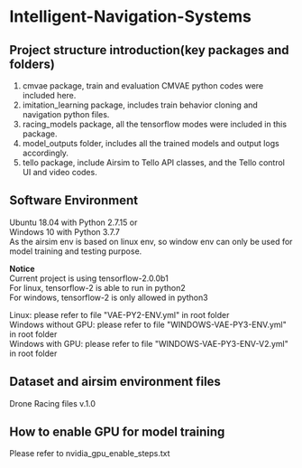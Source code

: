 # Intelligent-Navigation-Systems

## Project structure introduction(key packages and folders)

1. cmvae package, train and evaluation CMVAE python codes were included here.
2. imitation_learning package, includes train behavior cloning and navigation python files.
3. racing_models package, all the tensorflow modes were included in this package.
4. model_outputs folder, includes all the trained models and output logs accordingly.
5. tello package, include Airsim to Tello API classes, and the Tello control UI and video codes.


## Software Environment

Ubuntu 18.04 with Python 2.7.15 or<br/>
Windows 10 with Python 3.7.7<br/>
As the airsim env is based on linux env, so window env can only be used for model training and testing purpose.

**Notice**<br/>
Current project is using tensorflow-2.0.0b1<br/>
For linux, tensorflow-2 is able to run in python2<br/> 
For windows, tensorflow-2 is only allowed in python3<br/> 

Linux: please refer to file "VAE-PY2-ENV.yml" in root folder<br/> 
Windows without GPU: please refer to file "WINDOWS-VAE-PY3-ENV.yml" in root folder<br/> 
Windows with GPU: please refer to file "WINDOWS-VAE-PY3-ENV-V2.yml" in root folder<br/>

## Dataset and airsim environment files

Drone Racing files v.1.0

## How to enable GPU for model training

Please refer to nvidia_gpu_enable_steps.txt